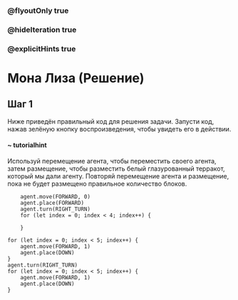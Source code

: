 ### @flyoutOnly true
### @hideIteration true
### @explicitHints true

# Мона Лиза (Решение)

## Шаг 1
Ниже приведён правильный код для решения задачи. Запусти код, нажав зелёную кнопку воспроизведения, чтобы увидеть его в действии.

#### ~ tutorialhint
Используй перемещение агента, чтобы переместить своего агента, затем размещение, чтобы разместить белый глазурованный терракот, который мы дали агенту. Повторяй перемещение агента и размещение, пока не будет размещено правильное количество блоков.


```ghost
    agent.move(FORWARD, 0)
    agent.place(FORWARD)
    agent.turn(RIGHT_TURN)
    for (let index = 0; index < 4; index++) {
    	
    }
```
```template
for (let index = 0; index < 5; index++) {
    agent.move(FORWARD, 1)
    agent.place(DOWN)
}
agent.turn(RIGHT_TURN)
for (let index = 0; index < 5; index++) {
    agent.move(FORWARD, 1)
    agent.place(DOWN)    	
}
```
```package
```
